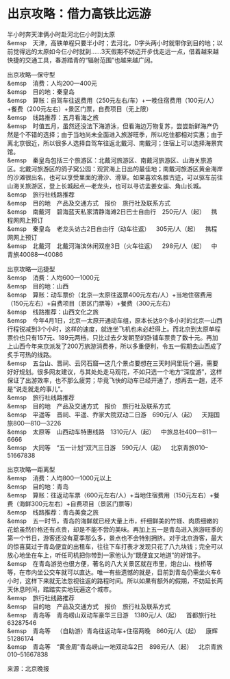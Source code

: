 # 出京攻略：借力高铁比远游  

半小时奔天津俩小时赴河北仨小时到太原  
&emsp&emsp;天津，高铁单程只要半小时；去河北，D字头两小时就带你到目的地；以前觉得远的太原如今仨小时就到……3天假期不妨迈开步伐走远一点，借着越来越快捷的交通工具，春游踏青的“辐射范围”也越来越广阔。  

出京攻略—保守型  
&emsp&emsp;消费：人均200—400元  
&emsp&emsp;目的地：秦皇岛  
&emsp&emsp;算账：自驾车往返费用（250元左右/车）+一晚住宿费用（100元/人）+餐费（200元左右）+景区门票，自费项目（无上限）  
&emsp&emsp;线路推荐：五月看海之旅  
&emsp&emsp;时值五月，虽然还没法下海游泳，但看海边万物复苏，尝尝新鲜海产仍然是个不错的选择；由于当地尚未全面进入旅游旺季，所以吃住都相对实惠；由于离北京很近，所以很多人选择自驾车往返北戴河、南戴河；住宿上可以选择海景宾馆。  
&emsp&emsp;秦皇岛包括三个旅游区：北戴河旅游区、南戴河旅游区、山海关旅游区。北戴河旅游区的鸽子窝公园：观赏海上日出的最佳地；南戴河旅游区黄金海岸的沙滩很出名，也可以享受里面的滑沙、滑草。如果喜欢名胜古迹，可以驱车前往山海关旅游区，登上长城起点—老龙头，也可以寻访孟姜女庙、角山长城。  
&emsp&emsp;旅行社线路推荐  
&emsp&emsp;目的地&emsp;产品及交通方式&emsp;报价&emsp;旅行社及联系方式  
&emsp&emsp;南戴河&emsp;碧海蓝天私家清静海滩2日巴士自由行&emsp;250元/人（起）&emsp;携程网网上预订  
&emsp&emsp;秦皇岛&emsp;老龙头访古2日自由行（动车往返）&emsp;305元/人（起）&emsp;携程网网上预订  
&emsp&emsp;北戴河&emsp;北戴河海滨休闲双座3日（火车往返）&emsp;298元/人（起）&emsp;中青旅40088—40086  

出京攻略—迅捷型  
&emsp&emsp;消费：人均600—1000元  
&emsp&emsp;目的地：山西  
&emsp&emsp;算账：动车票价（北京—太原往返票400元左右/人）+当地住宿费用（150元左右）+自费项目（景区门票等）+餐费（300元左右）  
&emsp&emsp;线路推荐：山西文化之旅  
&emsp&emsp;今年4月1日，北京—太原开通动车组，原本长达8个多小时的北京—山西行程锐减到3个小时，这样的速度，就连坐飞机也未必赶得上。而北京到太原单程票价也只有157元、189元两档，只比过去夕发朝至的卧铺车票贵了数十元。再加上山西今年来京派发了200万旅游消费券，所以多重便利，令五一假期去山西成了炙手可热的线路。  
&emsp&emsp;五台山、晋祠、云冈石窟—这几个景点要想在三天时间里玩个遍，需要好好规划。很多网友建议，与其处处走马观花，不如只选一个地方“深度游”，这样保证了出游效率，也不那么疲劳；毕竟飞快的动车已经开通了，想再去一趟，还不是“说走就走的事儿”。  
&emsp&emsp;旅行社线路推荐  
&emsp&emsp;目的地&emsp;产品及交通方式&emsp;报价&emsp;旅行社及联系方式  
&emsp&emsp;平遥等&emsp;晋祠、平遥、乔家大院双动二日游&emsp;690元/人（起）&emsp;天翔国旅800—810—3226  
&emsp&emsp;太原等&emsp;山西动车特惠线路&emsp;1310元/人（起）&emsp;中旅总社400—811—6666  
&emsp&emsp;大同等&emsp;“五一计划”双汽三日游&emsp;590元/人（起）&emsp;北京青旅010–51667838  

出京攻略—距离型  
&emsp&emsp;消费：人均800—1000元以上  
&emsp&emsp;目的地：青岛  
&emsp&emsp;算账：往返动车票（600元左右/人）+当地住宿费用（150元左右）+餐费（海鲜300元左右）+自费项目（景区门票等）  
&emsp&emsp;线路推荐：青岛美食之旅  
&emsp&emsp;五一时节，青岛的海鲜就已经大量上市，纤细鲜美的竹蛏、肉质细嫩的花蛤虽然价格还有点贵，却是不能不尝的美味。再加上五一是青岛进入旅游旺季的第一个节日，游客还没有夏季那么多，景点也不会特别拥挤。对于北京游客，最大的惊喜莫过于青岛便宜的出租车，往往下车打表才发现只花了八九块钱；完全可以放心地坐在车上，听任司机把你带到一家他认为“既便宜又地道”的好馆子。  
&emsp&emsp;在青岛游览也很方便，著名的八大关景区就在市里，炮台山、栈桥等等，在市内坐公交车就可以直达。唯一有些遗憾的就是，目前到青岛仍需坐火车6小时，这样下来就无法忽视往返的路程时间。所以如果有额外的假期，不妨延长两天休息时间，踏踏实实地玩遍这个城市。  
&emsp&emsp;旅行社线路推荐  
&emsp&emsp;目的地&emsp;产品及交通方式&emsp;报价&emsp;旅行社及联系方式  
&emsp&emsp;青岛等&emsp;青岛崂山双动车豪华三日游&emsp;1380元/人（起）&emsp;首都旅行社63287546  
&emsp&emsp;青岛等&emsp;（自助游）青岛往返动车+住宿两晚&emsp;860元/人（起）&emsp;康辉51286174  
&emsp&emsp;青岛等&emsp;“黄金周”青岛崂山一地双动车2日&emsp;898元/人（起）&emsp;北京青旅010–51667838  

来源：北京晚报  
